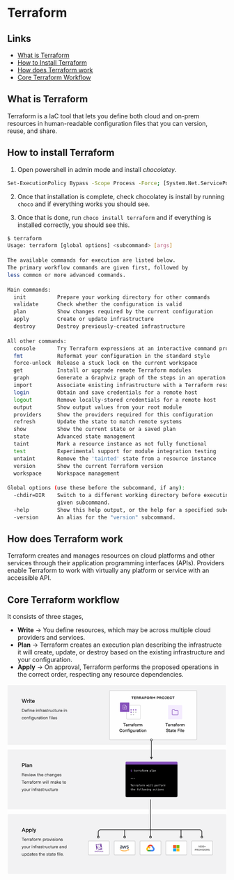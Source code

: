 # Terraform

## Links

- [What is Terraform](#what-is-terraform)
- [How to Install Terraform](#how-to-install-terraform)
- [How does Terraform work](#how-does-terraform-work)
- [Core Terraform Workflow](#core-terraform-workflow)

## What is Terraform

Terraform is a IaC tool that lets you define both cloud and on-prem resources in human-readable configuration files that you can version, reuse, and share. 

## How to install Terraform

1. Open powershell in admin mode and install *chocolatey*.

```bash
Set-ExecutionPolicy Bypass -Scope Process -Force; [System.Net.ServicePointManager]::SecurityProtocol = [System.Net.ServicePointManager]::SecurityProtocol -bor 3072; iex ((New-Object System.Net.WebClient).DownloadString('https://community.chocolatey.org/install.ps1'))
```

2. Once that installation is complete, check chocolatey is install by running `choco` and if everything works you should see.

3. Once that is done, run `choco install terraform` and if everything is installed correctly, you should see this.

```bash
$ terraform
Usage: terraform [global options] <subcommand> [args]

The available commands for execution are listed below.
The primary workflow commands are given first, followed by
less common or more advanced commands.

Main commands:
  init          Prepare your working directory for other commands
  validate      Check whether the configuration is valid
  plan          Show changes required by the current configuration
  apply         Create or update infrastructure
  destroy       Destroy previously-created infrastructure

All other commands:
  console       Try Terraform expressions at an interactive command prompt
  fmt           Reformat your configuration in the standard style
  force-unlock  Release a stuck lock on the current workspace
  get           Install or upgrade remote Terraform modules
  graph         Generate a Graphviz graph of the steps in an operation
  import        Associate existing infrastructure with a Terraform resource
  login         Obtain and save credentials for a remote host
  logout        Remove locally-stored credentials for a remote host
  output        Show output values from your root module
  providers     Show the providers required for this configuration
  refresh       Update the state to match remote systems
  show          Show the current state or a saved plan
  state         Advanced state management
  taint         Mark a resource instance as not fully functional
  test          Experimental support for module integration testing
  untaint       Remove the 'tainted' state from a resource instance
  version       Show the current Terraform version
  workspace     Workspace management

Global options (use these before the subcommand, if any):
  -chdir=DIR    Switch to a different working directory before executing the
                given subcommand.
  -help         Show this help output, or the help for a specified subcommand.
  -version      An alias for the "version" subcommand.
```

## How does Terraform work

Terraform creates and manages resources on cloud platforms and other services through their application programming interfaces (APIs). Providers enable Terraform to work with virtually any platform or service with an accessible API.

## Core Terraform workflow

It consists of three stages,

- **Write** -> You define resources, which may be across multiple cloud providers and services.
- **Plan** -> Terraform creates an execution plan describing the infrastructe it will create, update, or destroy based on the existing infrastructure and your configuration.
- **Apply** -> On approval, Terraform performs the proposed operations in the correct order, respecting any resource dependencies.

![Three stages of Terraform](./images/three_stage_of_terraform.png)
